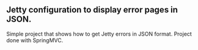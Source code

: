 ## Jetty configuration to display error pages in JSON.

Simple project that shows how to get Jetty errors in JSON format.
Project done with SpringMVC.
